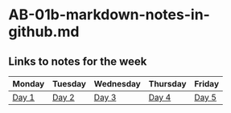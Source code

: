 # AB-01b-markdown-notes-in-github.md

## Links to notes for the week

Monday|Tuesday|Wednesday|Thursday|Friday
---|---|---|---|---|
[Day 1](day-1/notes.md) | [Day 2](day-2/notes.md) | [Day 3](day-3/notes.md) | [Day 4](day-2/notes.md) | [Day 5](day-5/notes.md)